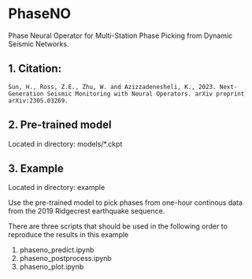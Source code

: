 # PhaseNO
Phase Neural Operator for Multi-Station Phase Picking from Dynamic Seismic Networks.

## 1. Citation:
```
Sun, H., Ross, Z.E., Zhu, W. and Azizzadenesheli, K., 2023. Next-Generation Seismic Monitoring with Neural Operators. arXiv preprint arXiv:2305.03269.
```

## 2. Pre-trained model
Located in directory: models/*.ckpt

## 3. Example 
Located in directory: example

Use the pre-trained model to pick phases from one-hour continous data from the 2019 Ridgecrest earthquake sequence.

There are three scripts that should be used in the following order to reproduce the results in this example

1. phaseno_predict.ipynb
2. phaseno_postprocess.ipynb
3. phaseno_plot.ipynb



